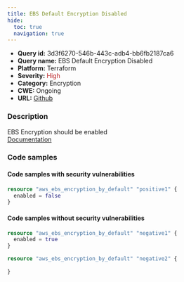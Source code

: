 ```yaml
---
title: EBS Default Encryption Disabled
hide:
  toc: true
  navigation: true
---
```


<style>
  .highlight .hll {
    background-color: #ff171742;
  }
  .md-content {
    max-width: 1100px;
    margin: 0 auto;
  }
</style>

-   **Query id:** 3d3f6270-546b-443c-adb4-bb6fb2187ca6
-   **Query name:** EBS Default Encryption Disabled
-   **Platform:** Terraform
-   **Severity:** <span style="color:#bb2124">High</span>
-   **Category:** Encryption
-   **CWE:** Ongoing
-   **URL:** [Github](https://github.com/DataDog/kics/tree/master/assets/queries/terraform/aws/ebs_default_encryption_disabled)

### Description
EBS Encryption should be enabled<br>
[Documentation](https://registry.terraform.io/providers/hashicorp/aws/latest/docs/resources/ebs_encryption_by_default)

### Code samples
#### Code samples with security vulnerabilities
```tf title="Positive test num. 1 - tf file" hl_lines="2"
resource "aws_ebs_encryption_by_default" "positive1" {
  enabled = false
}
```


#### Code samples without security vulnerabilities
```tf title="Negative test num. 1 - tf file"
resource "aws_ebs_encryption_by_default" "negative1" {
  enabled = true
}

resource "aws_ebs_encryption_by_default" "negative2" {
  
}
```
